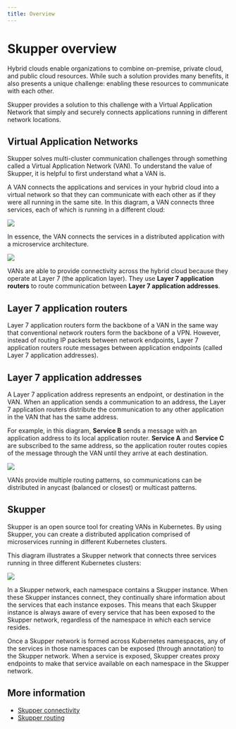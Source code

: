```yaml
---
title: Overview
---
```


# Skupper overview

Hybrid clouds enable organizations to combine on-premise, private
cloud, and public cloud resources. While such a solution provides many
benefits, it also presents a unique challenge: enabling these
resources to communicate with each other.

Skupper provides a solution to this challenge with a Virtual
Application Network that simply and securely connects applications
running in different network locations.

## Virtual Application Networks

Skupper solves multi-cluster communication challenges through
something called a Virtual Application Network (VAN). To understand
the value of Skupper, it is helpful to first understand what a VAN is.

A VAN connects the applications and services in your hybrid cloud into
a virtual network so that they can communicate with each other as if
they were all running in the same site. In this diagram, a VAN
connects three services, each of which is running in a different
cloud:

<img class="diagram" src="{{site_url}}/images/overview-clouds.png"/>

In essence, the VAN connects the services in a distributed application
with a microservice architecture.

<img class="diagram" src="{{site_url}}/images/overview-application.png"/>

VANs are able to provide connectivity across the hybrid cloud because
they operate at Layer 7 (the application layer). They use **Layer 7
application routers** to route communication between **Layer 7 application
addresses**.

## Layer 7 application routers

Layer 7 application routers form the backbone of a VAN in the same way
that conventional network routers form the backbone of a VPN. However,
instead of routing IP packets between network endpoints, Layer 7
application routers route messages between application endpoints
(called Layer 7 application addresses).

## Layer 7 application addresses

A Layer 7 application address represents an endpoint, or destination
in the VAN. When an application sends a communication to an address,
the Layer 7 application routers distribute the communication to any
other application in the VAN that has the same address.

For example, in this diagram, **Service B** sends a message with an
application address to its local application router. **Service A** and
**Service C** are subscribed to the same address, so the application
router routes copies of the message through the VAN until they arrive
at each destination.

<img class="diagram" src="{{site_url}}/images/overview-routers.png"/>

VANs provide multiple routing patterns, so communications can be
distributed in anycast (balanced or closest) or multicast patterns.

## Skupper

Skupper is an open source tool for creating VANs in Kubernetes. By
using Skupper, you can create a distributed application comprised of
microservices running in different Kubernetes clusters.

This diagram illustrates a Skupper network that connects three
services running in three different Kubernetes clusters:

<img class="diagram" src="{{site_url}}/images/overview-clusters.png"/>

In a Skupper network, each namespace contains a Skupper instance. When
these Skupper instances connect, they continually share information
about the services that each instance exposes. This means that each
Skupper instance is always aware of every service that has been
exposed to the Skupper network, regardless of the namespace in which
each service resides.

Once a Skupper network is formed across Kubernetes namespaces, any of
the services in those namespaces can be exposed (through annotation)
to the Skupper network. When a service is exposed, Skupper creates
proxy endpoints to make that service available on each namespace in
the Skupper network.

## More information

<!-- - [Skupper security](security.html) -->

 - [Skupper connectivity](connectivity.html)
 - [Skupper routing](routing.html)
